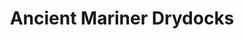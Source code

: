 ---
title: "Ancient Mariner Drydocks"
url: /cheboygan/ancient-mariner-drydocks-east-state-street-3/
shop: storage rental
---